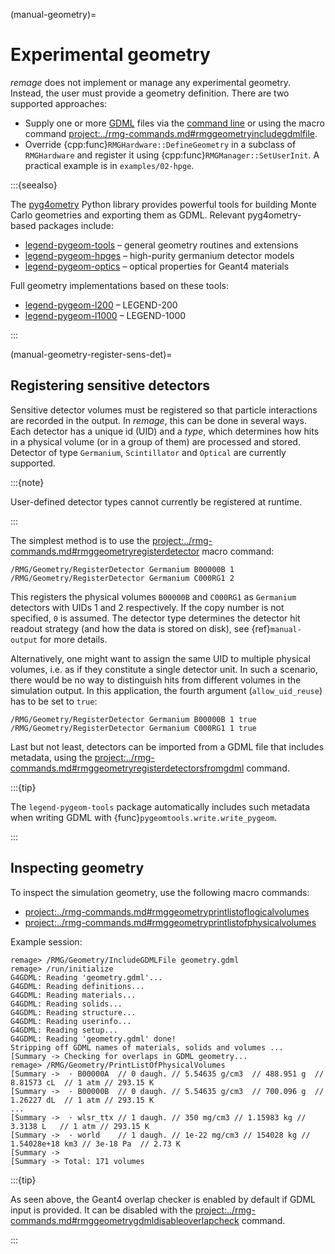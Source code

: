 (manual-geometry)=

# Experimental geometry

_remage_ does not implement or manage any experimental geometry. Instead, the
user must provide a geometry definition. There are two supported approaches:

- Supply one or more [GDML](https://gdml.web.cern.ch) files via the
  [command line](./running.md) or using the macro command
  <project:../rmg-commands.md#rmggeometryincludegdmlfile>.
- Override {cpp:func}`RMGHardware::DefineGeometry` in a subclass of
  `RMGHardware` and register it using {cpp:func}`RMGManager::SetUserInit`. A
  practical example is in `examples/02-hpge`.

:::{seealso}

The [pyg4ometry](https://pyg4ometry.readthedocs.io) Python library provides
powerful tools for building Monte Carlo geometries and exporting them as GDML.
Relevant pyg4ometry-based packages include:

- [legend-pygeom-tools](https://legend-pygeom-tools.readthedocs.io) – general
  geometry routines and extensions
- [legend-pygeom-hpges](https://legend-pygeom-hpges.readthedocs.io) –
  high-purity germanium detector models
- [legend-pygeom-optics](https://legend-pygeom-optics.readthedocs.io) – optical
  properties for Geant4 materials

Full geometry implementations based on these tools:

- [legend-pygeom-l200](https://github.com/legend-exp/legend-pygeom-l200) –
  LEGEND-200
- [legend-pygeom-l1000](https://github.com/legend-exp/legend-pygeom-l1000) –
  LEGEND-1000

:::

(manual-geometry-register-sens-det)=

## Registering sensitive detectors

Sensitive detector volumes must be registered so that particle interactions are
recorded in the output. In _remage_, this can be done in several ways. Each
detector has a unique id (UID) and a _type_, which determines how hits in a
physical volume (or in a group of them) are processed and stored. Detector of
type `Germanium`, `Scintillator` and `Optical` are currently supported.

:::{note}

User-defined detector types cannot currently be registered at runtime.

:::

The simplest method is to use the
<project:../rmg-commands.md#rmggeometryregisterdetector> macro command:

```geant4
/RMG/Geometry/RegisterDetector Germanium B00000B 1
/RMG/Geometry/RegisterDetector Germanium C000RG1 2
```

This registers the physical volumes `B00000B` and `C000RG1` as `Germanium`
detectors with UIDs 1 and 2 respectively. If the copy number is not specified,
`0` is assumed. The detector type determines the detector hit readout strategy
(and how the data is stored on disk), see {ref}`manual-output` for more details.

Alternatively, one might want to assign the same UID to multiple physical
volumes, i.e. as if they constitute a single detector unit. In such a scenario,
there would be no way to distinguish hits from different volumes in the
simulation output. In this application, the fourth argument (`allow_uid_reuse`)
has to be set to `true`:

```geant4
/RMG/Geometry/RegisterDetector Germanium B00000B 1 true
/RMG/Geometry/RegisterDetector Germanium C000RG1 1 true
```

Last but not least, detectors can be imported from a GDML file that includes
metadata, using the
<project:../rmg-commands.md#rmggeometryregisterdetectorsfromgdml> command.

:::{tip}

The `legend-pygeom-tools` package automatically includes such metadata when
writing GDML with {func}`pygeomtools.write.write_pygeom`.

:::

## Inspecting geometry

To inspect the simulation geometry, use the following macro commands:

- <project:../rmg-commands.md#rmggeometryprintlistoflogicalvolumes>
- <project:../rmg-commands.md#rmggeometryprintlistofphysicalvolumes>

Example session:

```remage
remage> /RMG/Geometry/IncludeGDMLFile geometry.gdml
remage> /run/initialize
G4GDML: Reading 'geometry.gdml'...
G4GDML: Reading definitions...
G4GDML: Reading materials...
G4GDML: Reading solids...
G4GDML: Reading structure...
G4GDML: Reading userinfo...
G4GDML: Reading setup...
G4GDML: Reading 'geometry.gdml' done!
Stripping off GDML names of materials, solids and volumes ...
[Summary -> Checking for overlaps in GDML geometry...
remage> /RMG/Geometry/PrintListOfPhysicalVolumes
[Summary ->  · B00000A  // 0 daugh. // 5.54635 g/cm3  // 488.951 g  // 8.81573 cL  // 1 atm // 293.15 K
[Summary ->  · B00000B  // 0 daugh. // 5.54635 g/cm3  // 700.096 g  // 1.26227 dL  // 1 atm // 293.15 K
...
[Summary ->  · wlsr_ttx // 1 daugh. // 350 mg/cm3 // 1.15983 kg // 3.3138 L   // 1 atm // 293.15 K
[Summary ->  · world    // 1 daugh. // 1e-22 mg/cm3 // 154028 kg // 1.54028e+18 km3 // 3e-18 Pa  // 2.73 K
[Summary ->
[Summary -> Total: 171 volumes
```

:::{tip}

As seen above, the Geant4 overlap checker is enabled by default if GDML input is
provided. It can be disabled with the
<project:../rmg-commands.md#rmggeometrygdmldisableoverlapcheck> command.

:::
